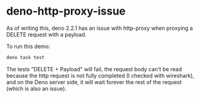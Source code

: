 # deno-http-proxy-issue

As of writing this, deno 2.2.1 has an issue with http-proxy when proxying a DELETE request with a payload.

To run this demo:

```bash
deno task test
```

The tests "DELETE + Payload" will fail, the request body can't be read because the http request is not fully completed
(I checked with wireshark), and on the Deno server side, it will wait forever the rest of the request (which is also an
issue).
